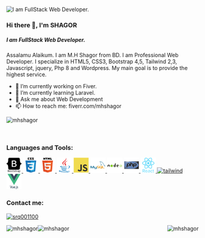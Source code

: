 ![I am FullStack Web Developer.](https://scontent.fdac2-1.fna.fbcdn.net/v/t39.30808-6/314495271_4995535207216348_1078516254514128027_n.jpg?stp=dst-jpg_p720x720&_nc_cat=101&ccb=1-7&_nc_sid=e3f864&_nc_eui2=AeFAdtUSF57gARIxdFVuWklVuw8l0Y9BDHK7DyXRj0EMcpM0JGLiYk6kOPNSwhseP-gb6n0u6FW5owcAjaq7wXWs&_nc_ohc=XW2nwMe_aMQAX-2-1jH&_nc_zt=23&_nc_ht=scontent.fdac2-1.fna&oh=00_AfDWy1IP1luUJ6o-lgV6ARO5dF0_YgK7F8VYmPwPIl37WA&oe=639A0B1D)

### Hi there 👋, I'm SHAGOR
##### I am FullStack Web Developer.


Assalamu Alaikum. 
 I am M.H Shagor from BD. I am Professional Web Developer. I specialize in HTML5, CSS3, Bootstrap 4,5, Tailwind 2,3, Javascript, jquery, Php 8 and Wordpress. My main goal is to provide the highest service. 

- 🔭 I’m currently working on Fiver. 
- 🌱 I’m currently learning Laravel. 
- 💬 Ask me about Web Development 
- 📫 How to reach me: fiverr.com/mhshagor 

<p align="left"> <img src="https://komarev.com/ghpvc/?username=mhshagor&label=Profile%20views&color=0e75b6&style=flat" alt="mhshagor" /> </p>

<p align="left"> <a href="https://twitter.com/" target="blank"><img src="https://img.shields.io/twitter/follow/?logo=twitter&style=for-the-badge" alt="" /></a> </p>

<h3 align="left">Languages and Tools:</h3>
<p align="left"> <a href="https://getbootstrap.com" target="_blank" rel="noreferrer"> <img src="https://raw.githubusercontent.com/devicons/devicon/master/icons/bootstrap/bootstrap-plain-wordmark.svg" alt="bootstrap" width="40" height="40"/> </a> <a href="https://www.w3schools.com/css/" target="_blank" rel="noreferrer"> <img src="https://raw.githubusercontent.com/devicons/devicon/master/icons/css3/css3-original-wordmark.svg" alt="css3" width="40" height="40"/> </a> <a href="https://www.w3.org/html/" target="_blank" rel="noreferrer"> <img src="https://raw.githubusercontent.com/devicons/devicon/master/icons/html5/html5-original-wordmark.svg" alt="html5" width="40" height="40"/> </a> <a href="https://www.java.com" target="_blank" rel="noreferrer"> <img src="https://raw.githubusercontent.com/devicons/devicon/master/icons/java/java-original.svg" alt="java" width="40" height="40"/> </a> <a href="https://developer.mozilla.org/en-US/docs/Web/JavaScript" target="_blank" rel="noreferrer"> <img src="https://raw.githubusercontent.com/devicons/devicon/master/icons/javascript/javascript-original.svg" alt="javascript" width="40" height="40"/> </a> <a href="https://www.mysql.com/" target="_blank" rel="noreferrer"> <img src="https://raw.githubusercontent.com/devicons/devicon/master/icons/mysql/mysql-original-wordmark.svg" alt="mysql" width="40" height="40"/> </a> <a href="https://nodejs.org" target="_blank" rel="noreferrer"> <img src="https://raw.githubusercontent.com/devicons/devicon/master/icons/nodejs/nodejs-original-wordmark.svg" alt="nodejs" width="40" height="40"/> </a> <a href="https://www.php.net" target="_blank" rel="noreferrer"> <img src="https://raw.githubusercontent.com/devicons/devicon/master/icons/php/php-original.svg" alt="php" width="40" height="40"/> </a> <a href="https://reactjs.org/" target="_blank" rel="noreferrer"> <img src="https://raw.githubusercontent.com/devicons/devicon/master/icons/react/react-original-wordmark.svg" alt="react" width="40" height="40"/> </a> <a href="https://tailwindcss.com/" target="_blank" rel="noreferrer"> <img src="https://www.vectorlogo.zone/logos/tailwindcss/tailwindcss-icon.svg" alt="tailwind" width="40" height="40"/> </a> <a href="https://vuejs.org/" target="_blank" rel="noreferrer"> <img src="https://raw.githubusercontent.com/devicons/devicon/master/icons/vuejs/vuejs-original-wordmark.svg" alt="vuejs" width="40" height="40"/> </a> </p>

<h3 align="left">Contact me:</h3>
<p align="left">
<a href="https://fb.com/srq001100" target="blank"><img align="center" src="https://raw.githubusercontent.com/rahuldkjain/github-profile-readme-generator/master/src/images/icons/Social/facebook.svg" alt="srq001100" height="30" width="40" /></a>
</p>

<p><img align="left" src="https://github-readme-stats.vercel.app/api?username=mhshagor&show_icons=true&locale=en" alt="mhshagor" /></p>

<p><img align="right" src="https://github-readme-stats.vercel.app/api/top-langs?username=mhshagor&show_icons=true&locale=en&layout=compact" alt="mhshagor" /></p>

<p><img align="left" src="https://github-readme-streak-stats.herokuapp.com/?user=mhshagor&" alt="mhshagor" /></p>
